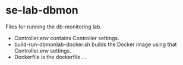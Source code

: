 # se-lab-dbmon

Files for running the db-monitoring lab.

- Controller.env contains Controller settings.
- build-run-dbmonlab-docker.sh builds the Docker image using that Controller.env settings.
- Dockerfile is the dockerfile....
